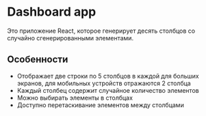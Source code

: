 # Dashboard app
Это приложение React, которое генерирует десять столбцов со случайно сгенерированными элементами.

## Особенности

- Отображает две строки по 5 столбцов в каждой для больших экранов, для мобильных устройств отражаются 2 столбца
- Каждый столбец содержит случайное количество элементов
- Можно выбирать элементы в столбцах
- Доступно перетаскивание элементов между столбцами
